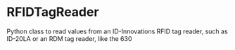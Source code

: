 # RFIDTagReader
Python class to read values from an ID-Innovations RFID tag reader, such as ID-20LA  or an RDM tag reader, like the 630
